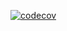 [![codecov](https://codecov.io/gh/wezzen/Insight/branch/master/graph/badge.svg?token=vXlQBfhkJY)](https://codecov.io/gh/wezzen/Insight)
